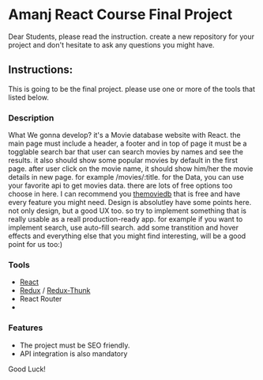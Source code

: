 # Amanj React Course Final Project


Dear Students, please read the instruction. create a new repository for your project and don't hesitate to ask any questions you might have.

## Instructions:
This is going to be the final project. please use one or more of the tools that listed below.

### Description

What We gonna develop? it's a Movie database website with React. the main page must include a header, a footer and in top of page it must be a togglable search bar that user can search movies by names and see the results.
it also should show some popular movies by default in the first page. after user click on the movie name, it should show  him/her the movie details in new page. for example /movies/:title.
for the Data, you can use your favorite api to get movies data. there are lots of free options too choose in here. I can recommend you [themoviedb]( https://www.themoviedb.org/) that is free and have every feature you might need.
Design is absolutley have some points here. not only design, but a good UX too. so try to implement something that is really usable as a reall production-ready app. for example if you want to implement search, use auto-fill search. add some transtition and hover effects and everything else that you might find interesting, will be a good point for us too:)

### Tools
- [React](https://github.com/facebook/react)
- [Redux](https://github.com/reduxjs/redux) / [Redux-Thunk](https://github.com/reduxjs/redux-thunk)
- React Router
- 


### Features

- The project must be SEO friendly. 
- API integration is also mandatory 

Good Luck!
